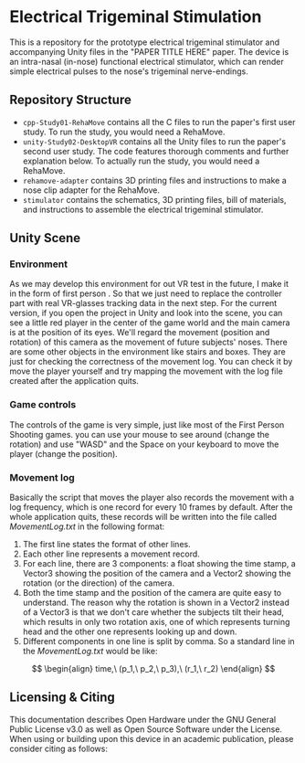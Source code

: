 # Electrical Trigeminal Stimulation

This is a repository for the prototype electrical trigeminal stimulator and accompanying Unity files in the "PAPER TITLE HERE" paper. The device is an intra-nasal (in-nose) functional electrical stimulator, which can render simple electrical pulses to the nose's trigeminal nerve-endings.

## Repository Structure

* `cpp-Study01-RehaMove` contains all the C files to run the paper's first user study. To run the study, you would need a RehaMove.
* `unity-Study02-DesktopVR` contains all the Unity files to run the paper's second user study. The code features thorough comments and further explanation below. To actually run the study, you would need a RehaMove.
* `rehamove-adapter` contains 3D printing files and instructions to make a nose clip adapter for the RehaMove.
* `stimulator` contains the schematics, 3D printing files, bill of materials, and instructions to assemble the electrical trigeminal stimulator.

## Unity Scene

### Environment

As we may develop this environment for out VR test in the future, I make it in the form of first person . So that we just need to replace the controller part with real VR-glasses tracking data in the next step. For the current version, if you open the project in Unity and look into the scene, you can see a little red player in the center of the game world and the main camera is at the position of its eyes. We'll regard the movement (position and rotation) of this camera as the movement of future subjects' noses. There are some other objects in the environment like stairs and boxes. They are just for checking the correctness of the movement log. You can check it by move the player yourself and try mapping the movement with the log file created after the application quits.

### Game controls

The controls of the game is very simple, just like most of the First Person Shooting games. you can use your mouse to see around (change the rotation) and use "WASD" and the Space on your keyboard to move the player (change the position).

### Movement log

Basically the script that moves the player also records the movement with a log frequency, which is one record for every 10 frames by default. After the whole application quits, these records will be written into the file called *MovementLog.txt* in the following format:

1. The first line states the format of other lines.
2. Each other line represents a movement record.
3. For each line, there are 3 components: a float showing the time stamp, a Vector3 showing the position of the camera and a Vector2 showing the rotation (or the direction) of the camera.
4. Both the time stamp and the position of the camera are quite easy to understand. The reason why the rotation is shown in a Vector2 instead of a Vector3 is that we don't care whether the subjects tilt their head, which results in only two rotation axis, one of which represents turning head and the other one represents looking up and down.
5. Different components in one line is split by comma. So a standard line in the *MovementLog.txt* would be like:

$$
\begin{align}
time,\ (p_1,\ p_2,\ p_3),\ (r_1,\ r_2)
\end{align}
$$

## Licensing & Citing

This documentation describes Open Hardware under the GNU  General Public License v3.0 as well as Open Source Software under the <Final License> License. When using or building upon this device in  an academic publication, please consider citing as follows:

